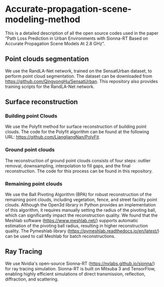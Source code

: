 # Accurate-propagation-scene-modeling-method
This is a detailed description of all the open source codes used in the paper “Path Loss Prediction in Urban Environments with Sionna-RT Based on Accurate Propagation Scene Models At 2.8 GHz”.

## Point clouds segmentation
We use the RandLA-Net network, trained on the SensatUrban dataset, to perform point cloud segmentation. The dataset can be downloaded from https://github.com/QingyongHu/SensatUrban. This repository also provides training scripts for the RandLA-Net network.

## Surface reconstruction
### Building point Clouds 
We use the Polyfit method for surface reconstruction of building point clouds. The code for the Polyfit algorithm can be found at the following URL: https://github.com/LiangliangNan/PolyFit.

### Ground point clouds
The reconstruction of ground point clouds consists of four steps: outlier removal, downsampling, interpolation to fill gaps, and the final reconstruction. The code for this process can be found in this repository.

### Remaining point clouds
We use the Ball Pivoting Algorithm (BPA) for robust reconstruction of the remaining point clouds, including vegetation, fence, and street facility point clouds. Although the Open3d library in Python provides an implementation of this algorithm, it requires manually setting the radius of the pivoting ball, which can significantly impact the reconstruction quality. We found that the Meshlab software (https://www.meshlab.net/) supports automatic estimation of the pivoting ball radius, resulting in higher reconstruction quality. The Pymeshlab library (https://pymeshlab.readthedocs.io/en/latest/) can be used to call Meshlab for batch reconstructions.

## Ray Tracing
We use Nvidia's open-source Sionna-RT (https://nvlabs.github.io/sionna/) for ray tracing simulation. Sionna-RT is built on Mitsuba 3 and TensorFlow, enabling highly efficient simulations of direct transmission, reflection, diffraction, and scattering.

